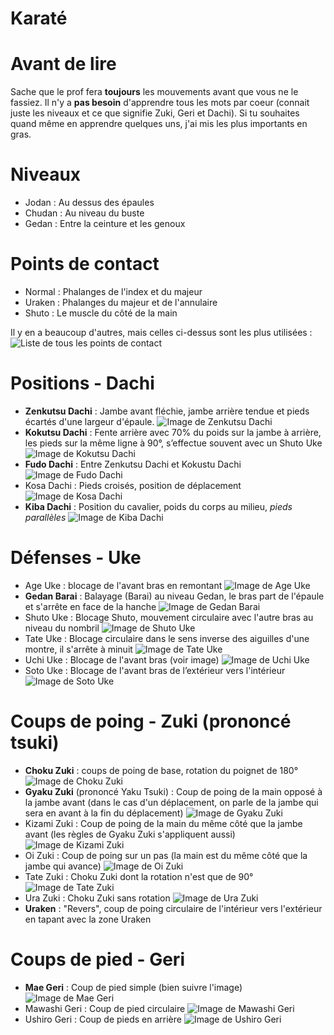 # Karaté

# Avant de lire
Sache que le prof fera **toujours** les mouvements avant que vous ne le fassiez. Il n'y a **pas besoin** d'apprendre tous les mots par coeur (connait juste les niveaux et ce que signifie Zuki, Geri et Dachi). Si tu souhaites quand même en apprendre quelques uns, j'ai mis les plus importants en gras.

# Niveaux
- Jodan : Au dessus des épaules
- Chudan : Au niveau du buste
- Gedan : Entre la ceinture et les genoux

# Points de contact
- Normal : Phalanges de l'index et du majeur
- Uraken : Phalanges du majeur et de l'annulaire
- Shuto : Le muscle du côté de la main

Il y en a beaucoup d'autres, mais celles ci-dessus sont les plus utilisées :
![Liste de tous les points de contact](http://skdmery.e-monsite.com/medias/images/points-de-contact.jpg)

# Positions - Dachi
- **Zenkutsu Dachi** : Jambe avant fléchie, jambe arrière tendue et pieds écartés d'une largeur d'épaule.
  ![Image de Zenkutsu Dachi](http://skdmery.e-monsite.com/medias/images/zenkutsu-dachi.jpg)
- **Kokutsu Dachi** : Fente arrière avec 70% du poids sur la jambe à arrière, les pieds sur la même ligne à 90°, s’effectue souvent avec un Shuto Uke
  ![Image de Kokutsu Dachi](http://skdmery.e-monsite.com/medias/images/kokutsu-dachi.jpg)
- **Fudo Dachi** : Entre Zenkutsu Dachi et Kokustu Dachi
  ![Image de Fudo Dachi](http://skdmery.e-monsite.com/medias/images/fudo-dachi.jpg)
- Kosa Dachi : Pieds croisés, position de déplacement
  ![Image de Kosa Dachi](http://skdmery.e-monsite.com/medias/images/kosa-dachi.jpg)
- **Kiba Dachi** : Position du cavalier, poids du corps au milieu, _pieds parallèles_
  ![Image de Kiba Dachi](http://skdmery.e-monsite.com/medias/images/kiba-dachi.jpg)

# Défenses - Uke
- Age Uke : blocage de l'avant bras en remontant
  ![Image de Age Uke](http://skdmery.e-monsite.com/medias/images/age-uke.jpg)
- **Gedan Barai** : Balayage (Barai) au niveau Gedan, le bras part de l'épaule et s'arrête en face de la hanche
  ![Image de Gedan Barai](http://skdmery.e-monsite.com/medias/images/gedan-barai-1.jpg)
- Shuto Uke : Blocage Shuto, mouvement circulaire avec l'autre bras au niveau du nombril
  ![Image de Shuto Uke](http://skdmery.e-monsite.com/medias/images/shuto-uke.jpg)
- Tate Uke : Blocage circulaire dans le sens inverse des aiguilles d'une montre, il s'arrête à minuit
  ![Image de Tate Uke](http://skdmery.e-monsite.com/medias/images/tate-uke.jpg)
- Uchi Uke : Blocage de l'avant bras (voir image)
  ![Image de Uchi Uke](http://skdmery.e-monsite.com/medias/images/uchi-uke-1.jpg)
- Soto Uke : Blocage de l'avant bras de l’extérieur vers l'intérieur
  ![Image de Soto Uke](http://skdmery.e-monsite.com/medias/images/soto-uke.jpg)

# Coups de poing - Zuki (prononcé tsuki)
- **Choku Zuki** : coups de poing de base, rotation du poignet de 180°
  ![Image de Choku Zuki](http://skdmery.e-monsite.com/medias/images/choku-zuki.jpg)
- **Gyaku Zuki** (prononcé Yaku Tsuki) : Coup de poing de la main opposé à la jambe avant (dans le cas d'un déplacement, on parle de la jambe qui sera en avant à la fin du déplacement)
  ![Image de Gyaku Zuki](http://skdmery.e-monsite.com/medias/images/gyaku-zuki.jpg)
- Kizami Zuki : Coup de poing de la main du même côté que la jambe avant (les règles de Gyaku Zuki s'appliquent aussi)
  ![Image de Kizami Zuki](http://skdmery.e-monsite.com/medias/images/kizami-zuki-1.jpg)
- Oi Zuki : Coup de poing sur un pas (la main est du même côté que la jambe qui avance)
  ![Image de Oi Zuki](http://skdmery.e-monsite.com/medias/images/oi-zuki.jpg)
- Tate Zuki : Choku Zuki dont la rotation n'est que de 90°
  ![Image de Tate Zuki](http://skdmery.e-monsite.com/medias/images/tate-zuki.jpg)
- Ura Zuki : Choku Zuki sans rotation
  ![Image de Ura Zuki](http://skdmery.e-monsite.com/medias/images/ura-zuki.jpg)
- **Uraken** : "Revers", coup de poing circulaire de l'intérieur vers l'extérieur en tapant avec la zone Uraken

# Coups de pied - Geri
- **Mae Geri** : Coup de pied simple (bien suivre l'image)
  ![Image de Mae Geri](http://skdmery.e-monsite.com/medias/images/mae-geri.jpg)
- Mawashi Geri : Coup de pied circulaire
  ![Image de Mawashi Geri](http://skdmery.e-monsite.com/medias/images/mawashi-geri.jpg)
- Ushiro Geri : Coup de pieds en arrière
  ![Image de Ushiro Geri](http://skdmery.e-monsite.com/medias/images/ushiro-geri.jpg)
